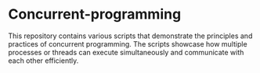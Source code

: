 # Concurrent-programming
This repository contains various scripts that demonstrate the principles and practices of concurrent programming. The scripts showcase how multiple processes or threads can execute simultaneously and communicate with each other efficiently.
